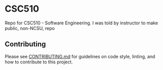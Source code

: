 # CSC510
Repo for CSC510 - Software Engineering. I was told by instructor to make public, non-NCSU, repo

## Contributing

Please see [CONTRIBUTING.md](CONTRIBUTING.md) for guidelines on code style, linting, and how to contribute to this project.
